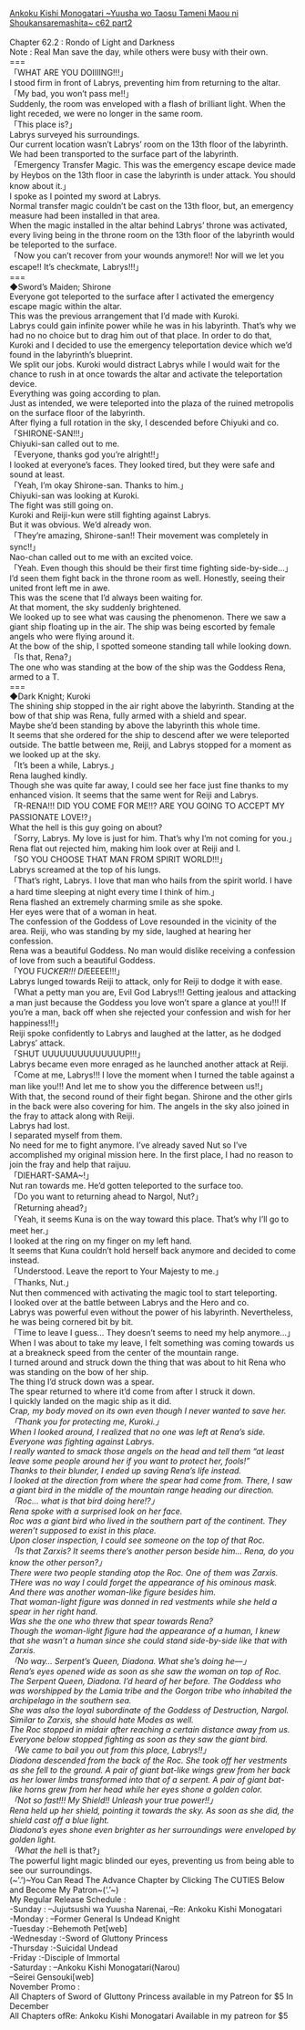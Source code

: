 [Ankoku Kishi Monogatari ~Yuusha wo Taosu Tameni Maou ni Shoukansaremashita~ c62 part2](https://foxaholic.com/novel/ankoku-kishi-monogatari-yuusha-wo-taosu-tameni-maou-ni-shoukansaremashita/chapter-62-2/)
<br/><br/>
Chapter 62.2 : Rondo of Light and Darkness<br/>
Note : Real Man save the day, while others were busy with their own.<br/>
===<br/>
「WHAT ARE YOU DOIIIING!!!」<br/>
I stood firm in front of Labrys, preventing him from returning to the altar.<br/>
「My bad, you won’t pass me!!」<br/>
Suddenly, the room was enveloped with a flash of brilliant light. When the light receded, we were no longer in the same room.<br/>
「This place is?」<br/>
Labrys surveyed his surroundings.<br/>
Our current location wasn’t Labrys’ room on the 13th floor of the labyrinth. We had been transported to the surface part of the labyrinth.<br/>
「Emergency Transfer Magic. This was the emergency escape device made by Heybos on the 13th floor in case the labyrinth is under attack. You should know about it.」<br/>
I spoke as I pointed my sword at Labrys.<br/>
Normal transfer magic couldn’t be cast on the 13th floor, but, an emergency measure had been installed in that area.<br/>
When the magic installed in the altar behind Labrys’ throne was activated, every living being in the throne room on the 13th floor of the labyrinth would be teleported to the surface.<br/>
「Now you can’t recover from your wounds anymore!! Nor will we let you escape!! It’s checkmate, Labrys!!!」<br/>
===<br/>
◆Sword’s Maiden; Shirone<br/>
Everyone got teleported to the surface after I activated the emergency escape magic within the altar.<br/>
This was the previous arrangement that I’d made with Kuroki.<br/>
Labrys could gain infinite power while he was in his labyrinth. That’s why we had no no choice but to drag him out of that place. In order to do that, Kuroki and I decided to use the emergency teleportation device which we’d found in the labyrinth’s blueprint.<br/>
We split our jobs. Kuroki would distract Labrys while I would wait for the chance to rush in at once towards the altar and activate the teleportation device.<br/>
Everything was going according to plan.<br/>
Just as intended, we were teleported into the plaza of the ruined metropolis on the surface floor of the labyrinth.<br/>
After flying a full rotation in the sky, I descended before Chiyuki and co.<br/>
「SHIRONE-SAN!!!」<br/>
Chiyuki-san called out to me.<br/>
「Everyone, thanks god you’re alright!!」<br/>
I looked at everyone’s faces. They looked tired, but they were safe and sound at least.<br/>
「Yeah, I’m okay Shirone-san. Thanks to him.」<br/>
Chiyuki-san was looking at Kuroki.<br/>
The fight was still going on.<br/>
Kuroki and Reiji-kun were still fighting against Labrys.<br/>
But it was obvious. We’d already won.<br/>
「They’re amazing, Shirone-san!! Their movement was completely in sync!!」<br/>
Nao-chan called out to me with an excited voice.<br/>
「Yeah. Even though this should be their first time fighting side-by-side…」<br/>
I’d seen them fight back in the throne room as well. Honestly, seeing their united front left me in awe.<br/>
This was the scene that I’d always been waiting for.<br/>
At that moment, the sky suddenly brightened.<br/>
We looked up to see what was causing the phenomenon. There we saw a giant ship floating up in the air. The ship was being escorted by female angels who were flying around it.<br/>
At the bow of the ship, I spotted someone standing tall while looking down.<br/>
「Is that, Rena?」<br/>
The one who was standing at the bow of the ship was the Goddess Rena, armed to a T.<br/>
===<br/>
◆Dark Knight; Kuroki<br/>
The shining ship stopped in the air right above the labyrinth. Standing at the bow of that ship was Rena, fully armed with a shield and spear.<br/>
Maybe she’d been standing by above the labyrinth this whole time.<br/>
It seems that she ordered for the ship to descend after we were teleported outside. The battle between me, Reiji, and Labrys stopped for a moment as we looked up at the sky.<br/>
「It’s been a while, Labrys.」<br/>
Rena laughed kindly.<br/>
Though she was quite far away, I could see her face just fine thanks to my enhanced vision. It seems that the same went for Reiji and Labrys.<br/>
「R-RENA!!! DID YOU COME FOR ME!!? ARE YOU GOING TO ACCEPT MY PASSIONATE LOVE!?」<br/>
What the hell is this guy going on about?<br/>
「Sorry, Labrys. My love is just for him. That’s why I’m not coming for you.」<br/>
Rena flat out rejected him, making him look over at Reiji and I.<br/>
「SO YOU CHOOSE THAT MAN FROM SPIRIT WORLD!!!」<br/>
Labrys screamed at the top of his lungs.<br/>
「That’s right, Labrys. I love that man who hails from the spirit world. I have a hard time sleeping at night every time I think of him.」<br/>
Rena flashed an extremely charming smile as she spoke.<br/>
Her eyes were that of a woman in heat.<br/>
The confession of the Goddess of Love resounded in the vicinity of the area. Reiji, who was standing by my side, laughed at hearing her confession.<br/>
Rena was a beautiful Goddess. No man would dislike receiving a confession of love from such a beautiful Goddess.<br/>
「YOU FU*CKER!!! DI*EEEEE!!!」<br/>
Labrys lunged towards Reiji to attack, only for Reiji to dodge it with ease.<br/>
「What a petty man you are, Evil God Labrys!!! Getting jealous and attacking a man just because the Goddess you love won’t spare a glance at you!!! If you’re a man, back off when she rejected your confession and wish for her happiness!!!」<br/>
Reiji spoke confidently to Labrys and laughed at the latter, as he dodged Labrys’ attack.<br/>
「SHUT UUUUUUUUUUUUUUP!!!」<br/>
Labrys became even more enraged as he launched another attack at Reiji.<br/>
「Come at me, Labrys!!! I love the moment when I turned the table against a man like you!!! And let me to show you the difference between us!!」<br/>
With that, the second round of their fight began. Shirone and the other girls in the back were also covering for him. The angels in the sky also joined in the fray to attack along with Reiji.<br/>
Labrys had lost.<br/>
I separated myself from them.<br/>
No need for me to fight anymore. I’ve already saved Nut so I’ve accomplished my original mission here. In the first place, I had no reason to join the fray and help that raijuu.<br/>
「DIEHART-SAMA\~!」<br/>
Nut ran towards me. He’d gotten teleported to the surface too.<br/>
「Do you want to returning ahead to Nargol, Nut?」<br/>
「Returning ahead?」<br/>
「Yeah, it seems Kuna is on the way toward this place. That’s why I’ll go to meet her.」<br/>
I looked at the ring on my finger on my left hand.<br/>
It seems that Kuna couldn’t hold herself back anymore and decided to come instead.<br/>
「Understood. Leave the report to Your Majesty to me.」<br/>
「Thanks, Nut.」<br/>
Nut then commenced with activating the magic tool to start teleporting.<br/>
I looked over at the battle between Labrys and the Hero and co.<br/>
Labrys was powerful even without the power of his labyrinth. Nevertheless, he was being cornered bit by bit.<br/>
「Time to leave I guess… They doesn’t seems to need my help anymore…」<br/>
When I was about to take my leave, I felt something was coming towards us at a breakneck speed from the center of the mountain range.<br/>
I turned around and struck down the thing that was about to hit Rena who was standing on the bow of her ship.<br/>
The thing I’d struck down was a spear.<br/>
The spear returned to where it’d come from after I struck it down.<br/>
I quickly landed on the magic ship as it did.<br/>
Cra*p, my body moved on its own even though I never wanted to save her.<br/>
「Thank you for protecting me, Kuroki.」<br/>
When I looked around, I realized that no one was left at Rena’s side. Everyone was fighting against Labrys.<br/>
I really wanted to smack those angels on the head and tell them “at least leave some people around her if you want to protect her, fools!”<br/>
Thanks to their blunder, I ended up saving Rena’s life instead.<br/>
I looked at the direction from where the spear had come from. There, I saw a giant bird in the middle of the mountain range heading our direction.<br/>
「Roc… what is that bird doing here!?」<br/>
Rena spoke with a surprised look on her face.<br/>
Roc was a giant bird who lived in the southern part of the continent. They weren’t supposed to exist in this place.<br/>
Upon closer inspection, I could see someone on the top of that Roc.<br/>
「Is that Zarxis? It seems there’s another person beside him… Rena, do you know the other person?」<br/>
There were two people standing atop the Roc. One of them was Zarxis. THere was no way I could forget the appearance of his ominous mask.<br/>
And there was another woman-like figure besides him.<br/>
That woman-light figure was donned in red vestments while she held a spear in her right hand.<br/>
Was she the one who threw that spear towards Rena?<br/>
Though the woman-light figure had the appearance of a human, I knew that she wasn’t a human since she could stand side-by-side like that with Zarxis.<br/>
「No way… Serpent’s Queen, Diadona. What she’s doing he—」<br/>
Rena’s eyes opened wide as soon as she saw the woman on top of Roc.<br/>
The Serpent Queen, Diadona. I’d heard of her before. The Goddess who was worshipped by the Lamia tribe and the Gorgon tribe who inhabited the archipelago in the southern sea.<br/>
She was also the loyal subordinate of the Goddess of Destruction, Nargol.<br/>
Similar to Zarxis, she should hate Modes as well.<br/>
The Roc stopped in midair after reaching a certain distance away from us.<br/>
Everyone below stopped fighting as soon as they saw the giant bird.<br/>
「We came to bail you out from this place, Labrys!!」<br/>
Diadona descended from the back of the Roc. She took off her vestments as she fell to the ground. A pair of giant bat-like wings grew from her back as her lower limbs transformed into that of a serpent. A pair of giant bat-like horns grew from her head while her eyes shone a golden color.<br/>
「Not so fast!!! My Shield!! Unleash your true power!!」<br/>
Rena held up her shield, pointing it towards the sky. As soon as she did, the shield cast off a blue light.<br/>
Diadona’s eyes shone even brighter as her surroundings were enveloped by golden light.<br/>
「What the he*ll is that?」<br/>
The powerful light magic blinded our eyes, preventing us from being able to see our surroundings.<br/>
(\~’.’)\~You Can Read The Advance Chapter by Clicking The CUTIES Below and Become My Patron\~(‘.’\~)<br/>
My Regular Release Schedule :<br/>
-Sunday : –Jujutsushi wa Yuusha Narenai, –Re: Ankoku Kishi Monogatari<br/>
-Monday : –Former General Is Undead Knight<br/>
-Tuesday :-Behemoth Pet[web]<br/>
-Wednesday :-Sword of Gluttony Princess<br/>
-Thursday :-Suicidal Undead<br/>
-Friday :-Disciple of Immortal<br/>
-Saturday : –Ankoku Kishi Monogatari(Narou)<br/>
–Seirei Gensouki[web]<br/>
November Promo :<br/>
All Chapters of Sword of Gluttony Princess available in my Patreon for $5 In December<br/>
All Chapters ofRe: Ankoku Kishi Monogatari Available in my patreon for $5<br/>
